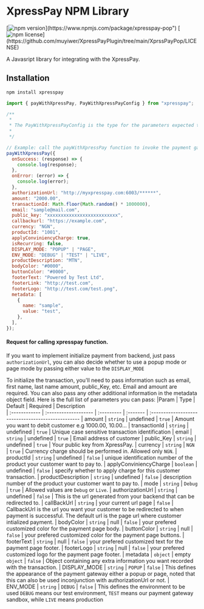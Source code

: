 # XpressPay NPM Library

[![npm version](https://img.shields.io/npm/v/xpresspay-pop")](https://www.npmjs.com/package/xpresspay-pop")
[![npm license](https://img.shields.io/npm/l/xpresspay-pop")](https://github.com/muyiwer/XpressPayPlugin/tree/main/XprssPayPop/LICENSE)

A Javasript library for integrating with the XpressPay.

## Installation

```sh
npm install xpresspay
```

```javascript
import { payWithXpressPay, PayWithXpressPayConfig } from "xpresspay";

/**
 *
 * The PayWithXpressPayConfig is the type for the parameters expected to be passed as an argument inside the payWithXpressPay, this is useful for typescript type  checking
 *
 */

// Example: call the payWithXpressPay function to invoke the payment gateway
payWithXpressPay({
  onSuccess: (response) => {
    console.log(response);
  },
  onError: (error) => {
    console.log(error);
  },
  authorizationUrl: "http://myxpresspay.com:6003/******",
  amount: "2000.00",
  transactionId: Math.floor(Math.random() * 1000000),
  email: "sample@mail.com",
  public_key: "xxxxxxxxxxxxxxxxxxxxxxxxxx",
  callbackurl: "https://example.com",
  currency: "NGN",
  productId: "1001",
  applyConviniencyCharge: true,
  isRecurring: false,
  DISPLAY_MODE: "POPUP" | "PAGE",
  ENV_MODE: "DEBUG" | "TEST" | "LIVE",
  productDescription: "MTN",
  bodyColor: "#0000",
  buttonColor: "#0000",
  footerText: "Powered by Test Ltd",
  footerLink: "http://test.com",
  footerLogo: "http://test.com/test.png",
  metadata: [
    {
      name: "sample",
      value: "test",
    },
  ],
});
```

#### Request for calling xpresspay function.

If you want to implement initialize payment from backend, just pass `authorizationUrl`, you can also decide whether to use a popup mode or page mode by passing either value to the `DISPLAY_MODE`

To initialize the transaction, you'll need to pass information such as email, first name, last name amount, public_Key, etc. Email and amount are required. You can also pass any other additional information in the metadata object field. Here is the full list of parameters you can pass:
|Param | Type | Default | Required | Description  
| :------------ | :------------------- | :--------- | :------- | :-------------------------------------------------
| amount | `string` | undefined | `true` | Amount you want to debit customer e.g 1000.00, 10.00...
| transactionId | `string` | undefined | `true` | Unique case sensitive transaction identification
| email | `string` | undefined | `true` | Email address of customer
| public_Key | `string` | undefined | `true` | Your public key from XpressPay.
| currency | `string` | `NGN` | `true` | Currency charge should be performed in. Allowed only `NGN`.
| productId | `string` | undefined | `false` | unique identification number of the product your customer want to pay to.
| applyConviniencyCharge | `boolean` | undefined | `false` | specify whether to apply charge for this customer transaction.
| productDescription | `string` | undefined | `false` | description number of the product your customer want to pay to.
| mode | `string` | `Debug` | `true` | Allowed values are `Debug` or `Live`.
| authorizationUrl | `string` | undefined | `false` | This is the url generated from your backend that can be redirected to.
| callBackUrl | `string` | your current url page | `false` | CallbackUrl is the url you want your customer to be redirected to when payment is successful. The default url is the page url where customer intialized payment.
| bodyColor | `string` | null | `false` | your prefered customized color for the payment page body.
| buttonColor | `string` | null | `false` | your prefered customized color for the payment page buttons.
| footerText | `string` | null | `false` | your prefered customized text for the payment page footer.
| footerLogo | `string` | null | `false` | your prefered customized logo for the payment page footer.
| metadata | `object` | empty `object` | `false` | Object containing any extra information you want recorded with the transaction.
| DISPLAY_MODE | `string` | `POPUP`  | `false` | This defines the appearance of the payment gateway either a popup or page, noted that this can also be used inconjunction with authorizationUrl or not.
| ENV_MODE | `string` | `DEBUG` | `false` | This defines the environment to be used `DEBUG` means our test environment, `TEST` means our payment gateway sandbox, while `LIVE` means production